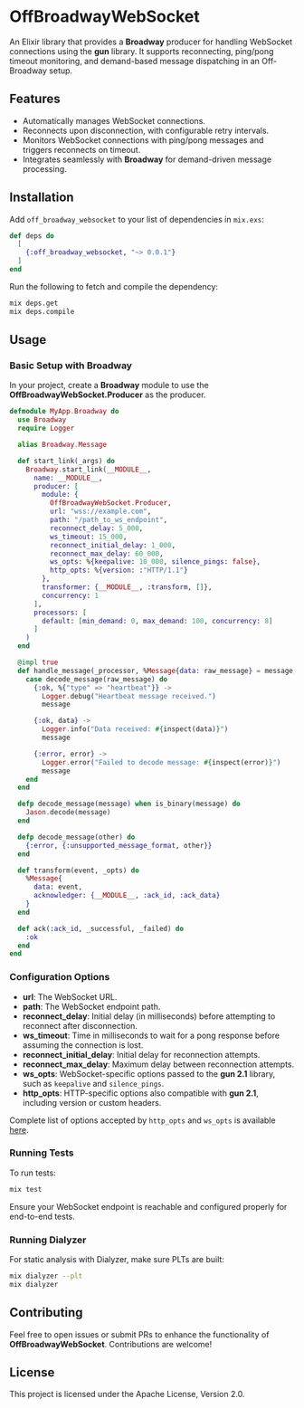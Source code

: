 # OffBroadwayWebSocket

An Elixir library that provides a **Broadway** producer for handling WebSocket connections using the **gun** library. It supports reconnecting, ping/pong timeout monitoring, and demand-based message dispatching in an Off-Broadway setup.

## Features

- Automatically manages WebSocket connections.
- Reconnects upon disconnection, with configurable retry intervals.
- Monitors WebSocket connections with ping/pong messages and triggers reconnects on timeout.
- Integrates seamlessly with **Broadway** for demand-driven message processing.

## Installation

Add `off_broadway_websocket` to your list of dependencies in `mix.exs`:

```elixir
def deps do
  [
    {:off_broadway_websocket, "~> 0.0.1"}
  ]
end
```

Run the following to fetch and compile the dependency:

```bash
mix deps.get
mix deps.compile
```

## Usage

### Basic Setup with **Broadway**

In your project, create a **Broadway** module to use the **OffBroadwayWebSocket.Producer** as the producer.

```elixir
defmodule MyApp.Broadway do
  use Broadway
  require Logger

  alias Broadway.Message

  def start_link(_args) do
    Broadway.start_link(__MODULE__,
      name: __MODULE__,
      producer: [
        module: {
          OffBroadwayWebSocket.Producer,
          url: "wss://example.com",
          path: "/path_to_ws_endpoint",
          reconnect_delay: 5_000,
          ws_timeout: 15_000,
          reconnect_initial_delay: 1_000,
          reconnect_max_delay: 60_000,
          ws_opts: %{keepalive: 10_000, silence_pings: false},
          http_opts: %{version: :"HTTP/1.1"}
        },
        transformer: {__MODULE__, :transform, []},
        concurrency: 1
      ],
      processors: [
        default: [min_demand: 0, max_demand: 100, concurrency: 8]
      ]
    )
  end

  @impl true
  def handle_message(_processor, %Message{data: raw_message} = message, _context) do
    case decode_message(raw_message) do
      {:ok, %{"type" => "heartbeat"}} ->
        Logger.debug("Heartbeat message received.")
        message

      {:ok, data} ->
        Logger.info("Data received: #{inspect(data)}")
        message

      {:error, error} ->
        Logger.error("Failed to decode message: #{inspect(error)}")
        message
    end
  end

  defp decode_message(message) when is_binary(message) do
    Jason.decode(message)
  end

  defp decode_message(other) do
    {:error, {:unsupported_message_format, other}}
  end

  def transform(event, _opts) do
    %Message{
      data: event,
      acknowledger: {__MODULE__, :ack_id, :ack_data}
    }
  end

  def ack(:ack_id, _successful, _failed) do
    :ok
  end
end
```

### Configuration Options

- **url**: The WebSocket URL.
- **path**: The WebSocket endpoint path.
- **reconnect_delay**: Initial delay (in milliseconds) before attempting to reconnect after disconnection.
- **ws_timeout**: Time in milliseconds to wait for a pong response before assuming the connection is lost.
- **reconnect_initial_delay**: Initial delay for reconnection attempts.
- **reconnect_max_delay**: Maximum delay between reconnection attempts.
- **ws_opts**: WebSocket-specific options passed to the **gun 2.1** library, such as `keepalive` and `silence_pings`.
- **http_opts**: HTTP-specific options also compatible with **gun 2.1**, including version or custom headers.

Complete list of options accepted by `http_opts` and `ws_opts` is available [here](https://ninenines.eu/docs/en/gun/2.1/manual/gun/).

### Running Tests

To run tests:

```bash
mix test
```

Ensure your WebSocket endpoint is reachable and configured properly for end-to-end tests.

### Running Dialyzer

For static analysis with Dialyzer, make sure PLTs are built:

```bash
mix dialyzer --plt
mix dialyzer
```

## Contributing

Feel free to open issues or submit PRs to enhance the functionality of **OffBroadwayWebSocket**. Contributions are welcome!

## License

This project is licensed under the Apache License, Version 2.0.
